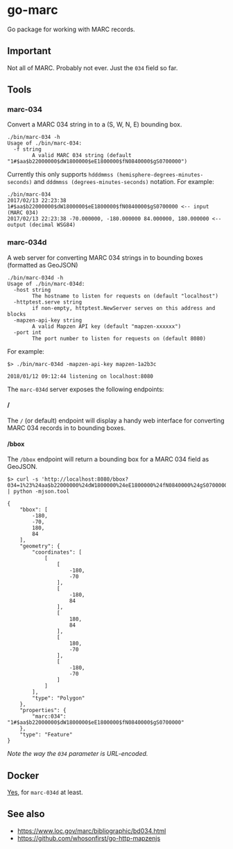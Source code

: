 # go-marc

Go package for working with MARC records.

## Important

Not all of MARC. Probably not ever. Just the `034` field so far.

## Tools

### marc-034

Convert a MARC 034 string in to a (S, W, N, E) bounding box.

```
./bin/marc-034 -h
Usage of ./bin/marc-034:
  -f string
    	A valid MARC 034 string (default "1#$aa$b22000000$dW1800000$eE1800000$fN0840000$gS0700000")
```

Currently this only supports `hdddmmss (hemisphere-degrees-minutes-seconds)` and `dddmmss (degrees-minutes-seconds)` notation. For example:

```
./bin/marc-034
2017/02/13 22:23:38 1#$aa$b22000000$dW1800000$eE1800000$fN0840000$gS0700000 <-- input (MARC 034)
2017/02/13 22:23:38 -70.000000, -180.000000 84.000000, 180.000000 <-- output (decimal WSG84)
```

### marc-034d

A web server for converting MARC 034 strings in to bounding boxes (formatted as GeoJSON)

```
./bin/marc-034d -h
Usage of ./bin/marc-034d:
  -host string
    	The hostname to listen for requests on (default "localhost")
  -httptest.serve string
    	if non-empty, httptest.NewServer serves on this address and blocks
  -mapzen-api-key string
    	A valid Mapzen API key (default "mapzen-xxxxxx")
  -port int
    	The port number to listen for requests on (default 8080)
```

For example:

```
$> ./bin/marc-034d -mapzen-api-key mapzen-1a2b3c

2018/01/12 09:12:44 listening on localhost:8080
```

The `marc-034d` server exposes the following endpoints:

#### /

The `/` (or default) endpoint will display a handy web interface for converting MARC 034 records in to bounding boxes.

#### /bbox

The `/bbox` endpoint will return a bounding box for a MARC 034 field as GeoJSON.

```
$> curl -s 'http://localhost:8080/bbox?034=1%23%24aa$b22000000%24dW1800000%24eE1800000%24fN0840000%24gS0700000' | python -mjson.tool

{
    "bbox": [
        -180,
        -70,
        180,
        84
    ],
    "geometry": {
        "coordinates": [
            [
                [
                    -180,
                    -70
                ],
                [
                    -180,
                    84
                ],
                [
                    180,
                    84
                ],
                [
                    180,
                    -70
                ],
                [
                    -180,
                    -70
                ]
            ]
        ],
        "type": "Polygon"
    },
    "properties": {
        "marc:034": "1#$aa$b22000000$dW1800000$eE1800000$fN0840000$gS0700000"
    },
    "type": "Feature"
}
```

_Note the way the `034` parameter is URL-encoded._

## Docker

[Yes](Docker), for `marc-034d` at least.

## See also

* https://www.loc.gov/marc/bibliographic/bd034.html
* https://github.com/whosonfirst/go-http-mapzenjs
